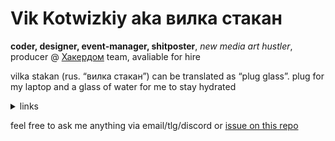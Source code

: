 # Vik Kotwizkiy aka вилка стакан

**coder, designer, event-manager, shitposter**, <i>new media art hustler</i>, producer @ <a href="https://hackerdom.ru/">Хакердом</a> team, avaliable for hire



vilka stakan (rus.&nbsp;“вилка&nbsp;стакан”) can be&nbsp;translated as&nbsp;“plug glass”. plug for my&nbsp;laptop and a&nbsp;glass of&nbsp;water for me&nbsp;to&nbsp;stay hydrated



<details>
<summary>links</summary>
<br>
  
**follow/like:** <a href="https://twitter.com/vilkastakan">twitter</a>, <a href="https://instagram.com/vilkastakan">instagram</a>, <a href="https://behance.net/vilkastakan">behance</a>, <a href="https://glitch.com/@vilkastakan">glitch</a>

**listen to:** listen to: <a href="https://open.spotify.com/user/n5xe7xa9ygnl8o1mta2cg7yy9?si=RpSiNyYmRcihYmhXckTaFg">spotify&nbsp;playlists</a>, <a href="https://mixcloud.com/vilkastakan">mixcloud</a>, <a href="https://soundcloud.com/vilkastakan">soundcloud</a>
    

**contact:** <a href="mailto:vik@ktwzk.me">vik@ktwzk.me</a> (<a href="https://keybase.io/ktwzk">PGP</a>), tlg&nbsp;<a href="https://t.me/ktwzk">@ktwzk</a>, discord&nbsp;<a href="https://discord.gg/dEaF3Ys">вилкастакан#1312</a>

</details>

feel free to ask me anything via email/tlg/discord or [issue on this repo](https://github.com/ktwzk/ktwzk)
